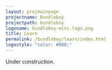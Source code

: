 ```yaml
---
layout: projmainpage
projectname: Bundleboy
projectpath: bundleboy
logoname: bundleboy-mini-logo.png
title: Learn
permalink: /bundleboy/learn/index.html
logostyle: "color: #888;"
---
```



Under construction.


